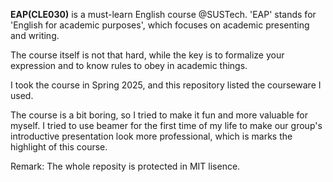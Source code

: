 **EAP(CLE030)** is a must-learn English course @SUSTech. 'EAP' stands for 'English for academic purposes', which focuses on academic presenting and writing.

The course itself is not that hard, while the key is to formalize your expression and to know rules to obey in academic things.

I took the course in Spring 2025, and this repository listed the courseware I used.

The course is a bit boring, so I tried to make it fun and more valuable for myself. I tried to use beamer for the first time of my life to make our group's introductive presentation look more professional, which is marks the highlight of this course.

Remark: The whole reposity is protected in MIT lisence.
